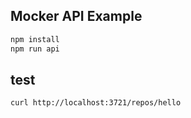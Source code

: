 Mocker API Example
---

```bash
npm install
npm run api
```

## test

```bash
curl http://localhost:3721/repos/hello
```